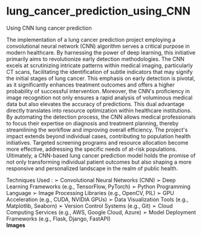 # lung_cancer_prediction_using_CNN
Using CNN lung cancer prediction

The implementation of a lung cancer prediction project employing a 
convolutional neural network (CNN) algorithm serves a critical purpose in modern 
healthcare. By harnessing the power of deep learning, this initiative primarily aims 
to revolutionize early detection methodologies. The CNN excels at scrutinizing 
intricate patterns within medical imaging, particularly CT scans, facilitating the 
identification of subtle indicators that may signify the initial stages of lung cancer. 
This emphasis on early detection is pivotal, as it significantly enhances treatment 
outcomes and offers a higher probability of successful intervention.
Moreover, the CNN's proficiency in image recognition not only ensures a rapid 
analysis of voluminous medical data but also elevates the accuracy of predictions. 
This dual advantage directly translates into resource optimization within healthcare 
institutions. By automating the detection process, the CNN allows medical 
professionals to focus their expertise on diagnosis and treatment planning, thereby 
streamlining the workflow and improving overall efficiency.
The project's impact extends beyond individual cases, contributing to population 
health initiatives. Targeted screening programs and resource allocation become 
more effective, addressing the specific needs of at-risk populations. Ultimately, a 
CNN-based lung cancer prediction model holds the promise of not only 
transforming individual patient outcomes but also shaping a more responsive and 
personalized landscape in the realm of public health.

Techniques Used :
➢ Convolutional Neural Networks (CNN)
➢ Deep Learning Frameworks (e.g., TensorFlow, PyTorch)
➢ Python Programming Language
➢ Image Processing Libraries (e.g., OpenCV, PIL)
➢ GPU Acceleration (e.g., CUDA, NVIDIA GPUs)
➢ Data Visualization Tools (e.g., Matplotlib, Seaborn)
➢ Version Control Systems (e.g., Git)
➢ Cloud Computing Services (e.g., AWS, Google Cloud, Azure)
➢ Model Deployment Frameworks (e.g., Flask, Django, FastAPI)
<br>
<b>Images</b>
<img src=""/>
<img src=""/>
<img src=""/>
<img src=""/>

